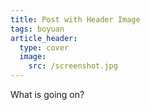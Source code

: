 ```yaml
---
title: Post with Header Image
tags: boyuan
article_header:
  type: cover
  image:
    src: /screenshot.jpg
---
```


What is going on?